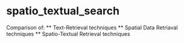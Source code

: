 # spatio_textual_search
Comparison of:
** Text-Retrieval techniques
** Spatial Data Retriaval techniques
** Spatio-Textual Retrieval techniques
